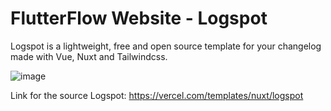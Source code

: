 # FlutterFlow Website - Logspot

Logspot is a lightweight, free and open source template for your changelog made with Vue, Nuxt and Tailwindcss. 

![image](https://user-images.githubusercontent.com/15716057/215351682-9f1032a5-7b71-4e5c-be22-951df57198d4.png)

Link for the source Logspot: https://vercel.com/templates/nuxt/logspot